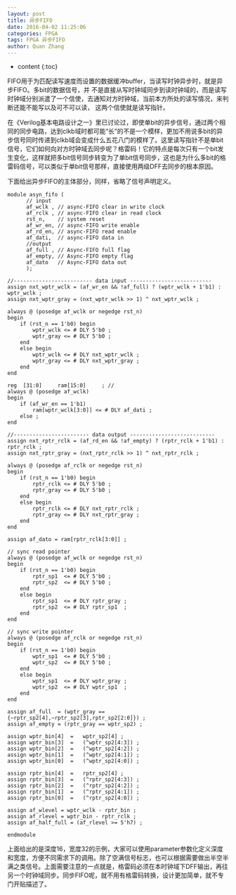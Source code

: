 ```yaml
---
layout: post
title: 异步FIFO
date: 2016-04-02 11:25:06 
categories: FPGA
tags: FPGA 异步FIFO
author: Quan Zhang
--- 
```


* content
{:toc}

FIFO用于为匹配读写速度而设置的数据缓冲buffer，当读写时钟异步时，就是异步FIFO。多bit的数据信号，并 不是直接从写时钟域同步到读时钟域的，而是读写时钟域分别派遣了一个信使，去通知对方时钟域，当前本方所处的读写情况，来判断还能不能写以及可不可以读， 这两个信使就是读写指针。


在《Verilog基本电路设计之一》里已讨论过，即使单bit的异步信号，通过两个相同的同步电路，达到clkb域时都可能“长”的不是一个模样，更加不用说多bit的异步信号同时传递到clkb域会变成什么五花八门的模样了。这里读写指针不是单bit信号，它们如何向对方时钟域去同步呢？格雷码！它的特点是每次只有一个bit发生变化，这样就把多bit信号同步转变为了单bit信号同步，这也是为什么多bit的格雷码信号，可以类似于单bit信号那样，直接使用两级DFF去同步的根本原因。


下面给出异步FIFO的主体部分，同样，省略了信号声明定义。

```
module asyn_fifo (
      // input
      af_wclk , // async-FIFO clear in write clock
      af_rclk , // async-FIFO clear in read clock
      rst_n,    // system reset
      af_wr_en, // async-FIFO write enable
      af_rd_en, // async-FIFO read enable
      af_dati,  // async-FIFO data in
      //output            
      af_full , // Async-FIFO full flag
      af_empty, // Async-FIFO empty flag
      af_dato   // Async-FIFO data out
      );

//------------------------- data input --------------------------
assign nxt_wptr_wclk = (af_wr_en && !af_full) ? (wptr_wclk + 1'b1) : wptr_wclk ;
assign nxt_wptr_gray = (nxt_wptr_wclk >> 1) ^ nxt_wptr_wclk ;

always @ (posedge af_wclk or negedge rst_n)
begin
    if (rst_n == 1'b0) begin
        wptr_wclk <= # DLY 5'b0 ;
        wptr_gray <= # DLY 5'b0 ;
    end
    else begin
        wptr_wclk <= # DLY nxt_wptr_wclk ;
        wptr_gray <= # DLY nxt_wptr_gray ;
    end
end

reg  [31:0]     ram[15:0]     ; //
always @ (posedge af_wclk)
begin
    if (af_wr_en == 1'b1)
        ram[wptr_wclk[3:0]] <= # DLY af_dati ;
    else ;
end

//------------------------ data output ---------------------------
assign nxt_rptr_rclk = (af_rd_en && !af_empty) ? (rptr_rclk + 1'b1) : rptr_rclk ;
assign nxt_rptr_gray = (nxt_rptr_rclk >> 1) ^ nxt_rptr_rclk ;

always @ (posedge af_rclk or negedge rst_n)
begin
    if (rst_n == 1'b0) begin
        rptr_rclk <= # DLY 5'b0 ;
        rptr_gray <= # DLY 5'b0 ;
    end
    else begin
        rptr_rclk <= # DLY nxt_rptr_rclk ;
        rptr_gray <= # DLY nxt_rptr_gray ;
    end
end

assign af_dato = ram[rptr_rclk[3:0]] ;

// sync read pointer
always @ (posedge af_wclk or negedge rst_n)
begin
    if (rst_n == 1'b0) begin
        rptr_sp1  <= # DLY 5'b0 ;
        rptr_sp2  <= # DLY 5'b0 ;
    end
    else begin
        rptr_sp1  <= # DLY rptr_gray ;
        rptr_sp2  <= # DLY rptr_sp1  ;
    end
end

// sync write pointer
always @ (posedge af_rclk or negedge rst_n)
begin
    if (rst_n == 1'b0) begin
        wptr_sp1  <= # DLY 5'b0 ;
        wptr_sp2  <= # DLY 5'b0 ;
    end
    else begin
        wptr_sp1  <= # DLY wptr_gray ;
        wptr_sp2  <= # DLY wptr_sp1  ;
    end
end

assign af_full  = (wptr_gray == {~rptr_sp2[4],~rptr_sp2[3],rptr_sp2[2:0]}) ;
assign af_empty = (rptr_gray == wptr_sp2) ;

assign wptr_bin[4]  =   wptr_sp2[4] ;
assign wptr_bin[3]  =   (^wptr_sp2[4:3]) ;
assign wptr_bin[2]  =   (^wptr_sp2[4:2]) ;
assign wptr_bin[1]  =   (^wptr_sp2[4:1]) ;
assign wptr_bin[0]  =   (^wptr_sp2[4:0]) ;

assign rptr_bin[4]  =   rptr_sp2[4] ;
assign rptr_bin[3]  =   (^rptr_sp2[4:3]) ;
assign rptr_bin[2]  =   (^rptr_sp2[4:2]) ;
assign rptr_bin[1]  =   (^rptr_sp2[4:1]) ;
assign rptr_bin[0]  =   (^rptr_sp2[4:0]) ;

assign af_wlevel = wptr_wclk - rptr_bin ;
assign af_rlevel = wptr_bin - rptr_rclk ;
assign af_half_full = (af_rlevel >= 5'h7) ;

endmodule
```

上面给出的是深度16，宽度32的示例，大家可以使用parameter参数化定义深度和宽度，方便不同需求下的调用。除了空满信号标志，也可以根据需要做出半空半满之类信号。上面需要注意的一点就是，格雷码必须在本时钟域下DFF输出，再往另一个时钟域同步。同步FIFO呢，就不用有格雷码转换，设计更加简单，就不专门开贴描述了。





